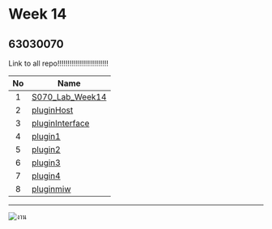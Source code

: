 # Week 14

## 63030070

Link to all repo!!!!!!!!!!!!!!!!!!!!!!!!!

| No | Name |
|:-:|-----|
|1|[S070_Lab_Week14](https://github.com/070Monthita/S070_Lab_Week14)|
|2|[pluginHost](https://github.com/070Monthita/pluginHost)|
|3|[pluginInterface](https://github.com/070Monthita/pluginInterface)|
|4|[plugin1](https://github.com/070Monthita/plugin1)|
|5|[plugin2](https://github.com/070Monthita/plugin2)|
|6|[plugin3](https://github.com/070Monthita/plugin3)|
|7|[plugin4](https://github.com/070Monthita/plugin4)|
|8|[pluginmiw](https://github.com/070Monthita/pluginmiw)|

-----------------------------------
![งาน](https://user-images.githubusercontent.com/92082479/146584747-d691f59a-642c-49d0-ac0d-0bd72f9fe84f.png)
